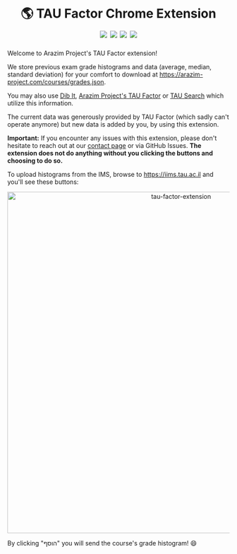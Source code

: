 <h1 align="center">
    🌎 TAU Factor Chrome Extension
    <br />
    <img src="https://img.shields.io/badge/updated-2025-purple.svg">
    <img src="https://img.shields.io/badge/license-MIT-blue.svg">
    <img src="https://img.shields.io/badge/PRs-welcome-brightgreen.svg">
    <img src="https://img.shields.io/badge/tau-unofficial-red.svg">
</h1>

Welcome to Arazim Project's TAU Factor extension!

We store previous exam grade histograms and data (average, median, standard deviation) for your comfort to download at https://arazim-project.com/courses/grades.json.

You may also use [Dib It](https://arazim-project.com/dib-it), [Arazim Project's TAU Factor](https://arazim-project.com/tau-factor) or [TAU Search](https://arazim-project.com/tau-search) which utilize this information.

The current data was generously provided by TAU Factor (which sadly can't operate anymore) but new data is added by you, by using this extension.

**Important:** If you encounter any issues with this extension, please don't hesitate to reach out at our [contact page](https://arazim-project.com/contact-us) or via GitHub Issues. **The extension does not do anything without you clicking the buttons and choosing to do so.**

To upload histograms from the IMS, browse to https://iims.tau.ac.il and you'll see these buttons:

<p align="center">
<img width="772" alt="tau-factor-extension" src="https://github.com/user-attachments/assets/7995403c-2121-436f-be76-82c7456211bc">
</p>

By clicking "הוסף" you will send the course's grade histogram! 😄
